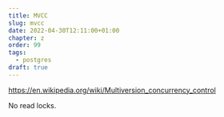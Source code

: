 ```yaml
---
title: MVCC
slug: mvcc
date: 2022-04-30T12:11:00+01:00
chapter: z
order: 99
tags:
  - postgres
draft: true
---
```


https://en.wikipedia.org/wiki/Multiversion_concurrency_control

No read locks.
